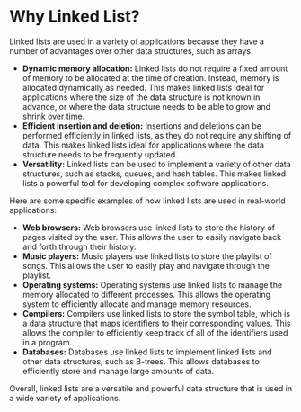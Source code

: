 # Why Linked List?

Linked lists are used in a variety of applications because they have a number of advantages over other data structures, such as arrays.

- **Dynamic memory allocation:** Linked lists do not require a fixed amount of memory to be allocated at the time of creation. Instead, memory is allocated dynamically as needed. This makes linked lists ideal for applications where the size of the data structure is not known in advance, or where the data structure needs to be able to grow and shrink over time.
- **Efficient insertion and deletion:** Insertions and deletions can be performed efficiently in linked lists, as they do not require any shifting of data. This makes linked lists ideal for applications where the data structure needs to be frequently updated.
- **Versatility:** Linked lists can be used to implement a variety of other data structures, such as stacks, queues, and hash tables. This makes linked lists a powerful tool for developing complex software applications.

Here are some specific examples of how linked lists are used in real-world applications:

- **Web browsers:** Web browsers use linked lists to store the history of pages visited by the user. This allows the user to easily navigate back and forth through their history.
- **Music players:** Music players use linked lists to store the playlist of songs. This allows the user to easily play and navigate through the playlist.
- **Operating systems:** Operating systems use linked lists to manage the memory allocated to different processes. This allows the operating system to efficiently allocate and manage memory resources.
- **Compilers:** Compilers use linked lists to store the symbol table, which is a data structure that maps identifiers to their corresponding values. This allows the compiler to efficiently keep track of all of the identifiers used in a program.
- **Databases:** Databases use linked lists to implement linked lists and other data structures, such as B-trees. This allows databases to efficiently store and manage large amounts of data.

Overall, linked lists are a versatile and powerful data structure that is used in a wide variety of applications.
